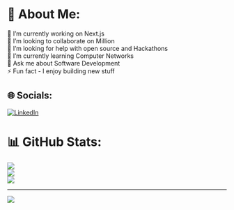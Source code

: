 # 💫 About Me:
🔭 I’m currently working on Next.js<br>👯 I’m looking to collaborate on Million<br>🤝 I’m looking for help with open source and Hackathons<br>🌱 I’m currently learning Computer Networks<br>💬 Ask me about Software Development<br>⚡ Fun fact - I enjoy building new stuff


## 🌐 Socials:
[![LinkedIn](https://img.shields.io/badge/LinkedIn-%230077B5.svg?logo=linkedin&logoColor=white)](https://linkedin.com/in/https://www.linkedin.com/in/ayushsahrawat/) 
# 📊 GitHub Stats:
![](https://github-readme-stats.vercel.app/api?username=AyushSahrawat47&theme=dark&hide_border=false&include_all_commits=false&count_private=false)<br/>
![](https://github-readme-streak-stats.herokuapp.com/?user=AyushSahrawat47&theme=dark&hide_border=false)<br/>
![](https://github-readme-stats.vercel.app/api/top-langs/?username=AyushSahrawat47&theme=dark&hide_border=false&include_all_commits=false&count_private=false&layout=compact)

---
[![](https://visitcount.itsvg.in/api?id=AyushSahrawat47&icon=0&color=0)](https://visitcount.itsvg.in)

<!-- Proudly created with GPRM ( https://gprm.itsvg.in ) -->
